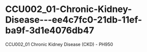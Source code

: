 # CCU002_01-Chronic-Kidney-Disease---ee4c7fc0-21db-11ef-ba9f-3d1e4076db47
CCU002_01 Chronic Kidney Disease (CKD) - PH950
